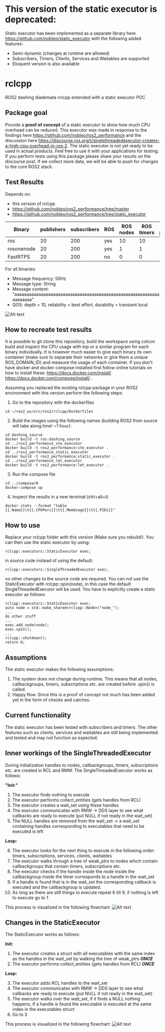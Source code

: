 # This version of the static executor is deprecated: 
Static executor has been implemented as a separate library here https://github.com/nobleo/static_executor with the following added features:
* Semi-dynamic (changes at runtime are allowed)
* Subscribers, Timers, Clients, Services and Waitables are supported
* Eloquent version is also available
# rclcpp
ROS2 dashing diademata rclcpp extended with a static executor POC

## Package goal
Provide a **proof of concept** of a static executor to show how much CPU overhead can be reduced. This executor was made in response to the findings here https://github.com/nobleo/ros2_performance and the discussion here https://discourse.ros.org/t/singlethreadedexecutor-creates-a-high-cpu-overhead-in-ros-2. The static executor is not yet ready to be used in actual products. Feel free to use it with your applications for testing. If you perform tests using this package please share your results on the discourse post. If we collect more data, we will be able to push for changes to the core ROS2 stack. 

## Test Results
Depends on: 
- this version of rclcpp
- https://github.com/nobleo/ros2_performance/tree/master 
- https://github.com/nobleo/ros2_performance/tree/static_executor 

| Binary  | publishers | subscribers | ROS | ROS nodes | ROS timers | DDS participants |
| ------------- | ------------- |------------- |------------- |------------- |------------- |------------- |
| ros | 20  | 200 | yes | 10 | 10 | 10 |
| rosonenode | 20 | 200 | yes | 1 | 1 | 1 |
| FastRTPS | 20 | 200 | no | 0 | 0 | 1 |

For all binaries:
- Message frequency: 50Hz
- Message type: String
- Message content: "aaaaaaaaaaaaaaaaaaaaaaaaaaaaaaaaaaaaaaaaaaaaaaaaaaaaaaaaaaaaaaaaaaaa"
- QOS: depth = 10, reliability = best effort, durability = transient local

![Alt text](/images/Static_executor_docker_stats.png?raw=true "Docker comparison between SingleThreadedExecutor, StaticExecutor and pure FastRTPS")

## How to recreate test results
It is possible to git clone this repository, build the workspace using colcon build and inspect the CPU usage with top or a similar program for each binary individually. It is however much easier to give each binary its own container (make sure to separate their networks or give them a unique ROS_DOMAIN_ID) and measure the usage of each container.
If you don't have docker and docker compose installed first follow online tutorials on how to install these: https://docs.docker.com/install/ https://docs.docker.com/compose/install/ .

Assuming you replaced the existing rclcpp package in your ROS2 environment with this version perform the following steps:

1. Go to the repository with the dockerfiles
```
cd ~/ros2_ws/src/ros2/rclcpp/Dockerfiles
```
2. Build the images using the following names (building ROS2 from source will take along time! ~1 hour):
```
cd dashing_source
docker build -t ros:dashing_source .
cd ../ros2_performance_ste_executor
docker build -t ros2_performance:ste_executor .
cd ../ros2_performance_static_executor
docker build -t ros2_performance:static_executor .
cd ../ros2_performance_let_executor
docker build -t ros2_performance:let_executor .
```

3. Run the compose file 
```
cd ../compose/0
docker-compose up
```
4. Inspect the results in a new terminal (ctrl+alt+t)
```
docker stats --format "table {{.Name}}\t{{.CPUPerc}}\t{{.MemUsage}}\t{{.PIDs}}"
```

## How to use
Replace your rclcpp folder with this version (Make sure you rebuild!).
You can then use the static executor by using: 
```
rclcpp::executors::StaticExecutor exec;
```
in source code instead of using the default:
```
rclcpp::executors::SingleThreadedExecutor exec;
```
no other changes to the source code are required. 
You can not use the StaticExecutor with rclcpp::spin(node), in this case the default SingleThreadedExecutor will be used. 
You have to explicitly create a static executor as follows:

```
rclcpp::executors::StaticExecutor exec;
auto node = std::make_shared<rclcpp::Node>("node_");
...
do other stuff
...
exec.add_node(node);
exec.spin();
...
rclcpp::shutdown();
return 0;
```

## Assumptions
The static executor makes the following assumptions:
1. The system does not change during runtime. This means that all nodes, callbackgroups, timers, subscriptions etc. are created before .spin() is called.
2. Happy flow. Since this is a proof of concept not much has been added yet in the form of checks and catches.

## Current functionality
The static executor has been tested with subscribers and timers. The other features such as clients, services and waitables are still being implemented and tested and may not function as expected. 

## Inner workings of the SingleThreadedExecutor
During initialization handles to nodes, callbackgroups, timers, subscriptions etc. are created in RCL and RMW.
The SingleThreadedExecutor works as follows:

**"Init:"**

1. The executor finds nothing to execute
2. The executor performs collect_entities (gets handles from RCL)
3. The executor creates a wait_set using these handles
4. The executor communicates with RMW -> DDS layer to see what callbacks are ready to execute (put NULL if not ready in the wait_set)
5. The NULL handles are removed from the wait_set -> a wait_set containing handles corresponding to executables that need to be executed is left

**Loop:**

6. The executor looks for the next thing to execute in the following order: timers, subscriptions, services, clients, waitables
7. The executor walks through a tree of weak_ptrs to nodes which contain callbackgroups that contain timers, subscriptions etc.
8. The executor checks if the handle inside the node inside the callbackgroup inside the timer corresponds to a handle in the wait_set
9. If a handle is found that is in the wait_set the corresponding callback is executed and the callbackgroup is updated. 
10. As long as there are still things to execute repeat 6 till 9, if nothing is left to execute go to 1

This process is visualized in the following flowchart:
![Alt text](/images/STE_flowchart.png?raw=true "STE flowchart")

## Changes in the StaticExecutor
The StaticExecutor works as follows:

**Init:**

1. The executor creates a struct with all executables with the same index as the handles in the wait_set by walking the tree of weak_ptrs ***ONCE***
2. The executor performs collect_entities (gets handles from RCL) ***ONCE***


**Loop:**

3. The executor adds RCL handles to the wait_set
4. The executor communicates with RMW -> DDS layer to see what callbacks are ready to execute (put NULL if not ready in the wait_set)
5. The executor walks over the wait_set, if it finds a NULL nothing happens, if a handle is found the executable is executed at the same index in the executables struct
6. Go to 3

This process is visualized in the following flowchart:
![Alt text](/images/StaticExecutor_flowchart.png?raw=true "STE flowchart")
